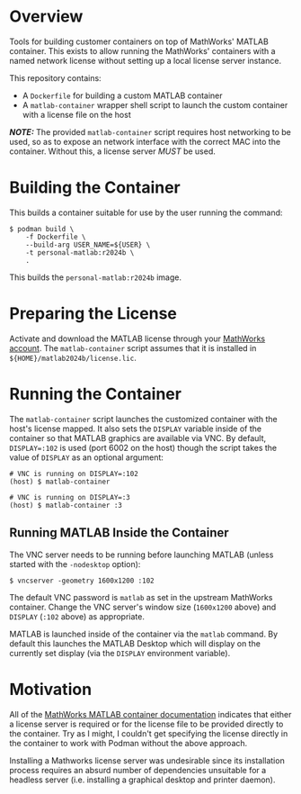 # Overview
Tools for building customer containers on top of MathWorks' MATLAB container.
This exists to allow running the MathWorks' containers with a named network
license without setting up a local license server instance.

This repository contains:
- A `Dockerfile` for building a custom MATLAB container
- A `matlab-container` wrapper shell script to launch the custom container with
  a license file on the host

***NOTE:*** The provided `matlab-container` script requires host networking to
be used, so as to expose an network interface with the correct MAC into the
container.  Without this, a license server *MUST* be used.

# Building the Container
This builds a container suitable for use by the user running the command:

```shell
$ podman build \
    -f Dockerfile \
    --build-arg USER_NAME=${USER} \
    -t personal-matlab:r2024b \
    .
```

This builds the `personal-matlab:r2024b` image.

# Preparing the License
Activate and download the MATLAB license through your [MathWorks
account](https://www.mathworks.com/login).  The `matlab-container` script
assumes that it is installed in `${HOME}/matlab2024b/license.lic`.

# Running the Container
The `matlab-container` script launches the customized container with the host's license
mapped.  It also sets the `DISPLAY` variable inside of the container so that
MATLAB graphics are available via VNC.  By default, `DISPLAY=:102` is used (port
6002 on the host) though the script takes the value of `DISPLAY` as an optional
argument:

```shell
# VNC is running on DISPLAY=:102
(host) $ matlab-container

# VNC is running on DISPLAY=:3
(host) $ matlab-container :3
```

## Running MATLAB Inside the Container
The VNC server needs to be running before launching MATLAB (unless started with
the `-nodesktop` option):

```shell
$ vncserver -geometry 1600x1200 :102
```

The default VNC password is `matlab` as set in the upstream MathWorks container.
Change the VNC server's window size (`1600x1200` above) and `DISPLAY` (`:102`
above) as appropriate.

MATLAB is launched inside of the container via the `matlab` command.  By
default this launches the MATLAB Desktop which will display on the currently
set display (via the `DISPLAY` environment variable).

# Motivation
All of the [MathWorks MATLAB container
documentation](https://hub.docker.com/r/mathworks/matlab) indicates that either
a license server is required or for the license file to be provided directly
to the container.  Try as I might, I couldn't get specifying the license
directly in the container to work with Podman without the above approach.

Installing a Mathworks license server was undesirable since its installation
process requires an absurd number of dependencies unsuitable for a headless
server (i.e. installing a graphical desktop and printer daemon).
